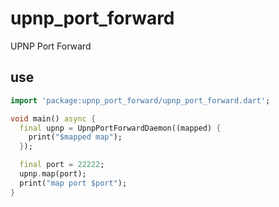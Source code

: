 <!-- 本文件由 ./readme.make.md 自动生成，请不要直接修改此文件 -->

# upnp_port_forward

UPNP Port Forward

## use

```dart
import 'package:upnp_port_forward/upnp_port_forward.dart';

void main() async {
  final upnp = UpnpPortForwardDaemon((mapped) {
    print("$mapped map");
  });

  final port = 22222;
  upnp.map(port);
  print("map port $port");
}

```
